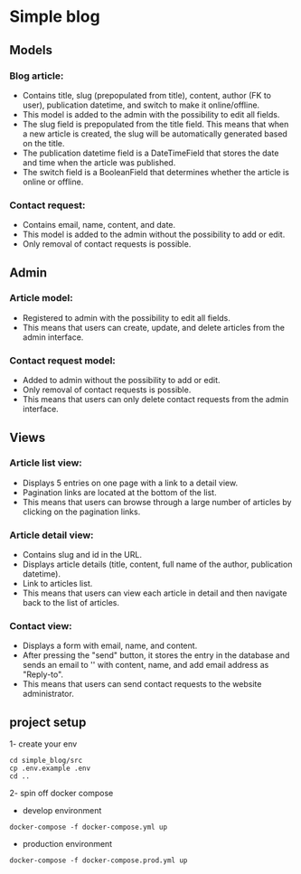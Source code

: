 # Simple blog
 
## Models

### Blog article:
   - Contains title, slug (prepopulated from title), content, author (FK to user), publication datetime, and switch to make it online/offline.
   - This model is added to the admin with the possibility to edit all fields.
   - The slug field is prepopulated from the title field. This means that when a new article is created, the slug will be automatically generated based on the title.
   - The publication datetime field is a DateTimeField that stores the date and time when the article was published.
   - The switch field is a BooleanField that determines whether the article is online or offline.

### Contact request:
   - Contains email, name, content, and date.
   - This model is added to the admin without the possibility to add or edit.
   - Only removal of contact requests is possible.

## Admin

### Article model:
   - Registered to admin with the possibility to edit all fields.
   - This means that users can create, update, and delete articles from the admin interface.

### Contact request model:
   - Added to admin without the possibility to add or edit.
   - Only removal of contact requests is possible.
   - This means that users can only delete contact requests from the admin interface.

## Views

### Article list view:
   - Displays 5 entries on one page with a link to a detail view.
   - Pagination links are located at the bottom of the list.
   - This means that users can browse through a large number of articles by clicking on the pagination links.

### Article detail view:
   - Contains slug and id in the URL.
   - Displays article details (title, content, full name of the author, publication datetime).
   - Link to articles list.
   - This means that users can view each article in detail and then navigate back to the list of articles.

### Contact view:
   - Displays a form with email, name, and content.
   - After pressing the "send" button, it stores the entry in the database and sends an email to '' with content, name, and add email address as "Reply-to".
   - This means that users can send contact requests to the website administrator.

## project setup

1- create your env
```
cd simple_blog/src
cp .env.example .env
cd ..
```

2- spin off docker compose 

   - develop environment
```
docker-compose -f docker-compose.yml up
```
   - production environment
```
docker-compose -f docker-compose.prod.yml up
```


